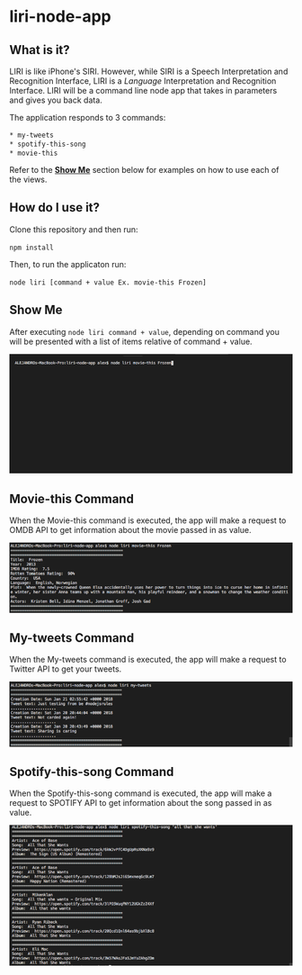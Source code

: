 # liri-node-app

## What is it?
LIRI is like iPhone's SIRI. 
However, while SIRI is a Speech Interpretation and Recognition Interface, LIRI is a _Language_ Interpretation and Recognition Interface. LIRI will be a command line node app that takes in parameters and gives you back data.



The application responds to 3 commands:

	* my-tweets
	* spotify-this-song
	* movie-this

Refer to the [**Show Me**](#show-me) section below for examples on how to use each of the views.

## How do I use it?

Clone this repository and then run:

`npm install`

Then, to run the applicaton run:

`node liri [command + value Ex. movie-this Frozen]`

## Show Me

After executing `node liri command + value`, depending on command you will be presented with a list of items relative of command + value.

![node_liri](images/for_readme/node_liri.png)

## Movie-this Command

When the Movie-this command is executed, the app will make a request to OMDB API to get information about the movie passed in as value.

![customer enter id](images/for_readme/liri_movie_this.png)

## My-tweets Command

When the My-tweets command is executed, the app will make a request to Twitter API to get your tweets.

![liri_my_tweets](images/for_readme/liri_my_tweets.png)


## Spotify-this-song Command

When the Spotify-this-song command is executed, the app will make a request to SPOTIFY API to get information about the song passed in as value.

![liri_spotify](images/for_readme/liri_spotify.png)


